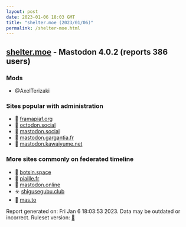 ```yaml
---
layout: post
date: 2023-01-06 18:03 GMT
title: "shelter.moe (2023/01/06)"
permalink: /shelter-moe.html
---
```



## [shelter.moe](https://shelter.moe) - Mastodon 4.0.2 (reports 386 users)

### Mods
 * @AxelTerizaki

### Sites popular with administration

* 🐘 [framapiaf.org](/framapiaf-org.html)
* 🐘 [octodon.social](/octodon-social.html)
* 🐘 [mastodon.social](/mastodon-social.html)
* 🐘 [mastodon.gargantia.fr](/mastodon-gargantia-fr.html)
* 🐘 [mastodon.kawaiyume.net](/mastodon-kawaiyume-net.html)

### More sites commonly on federated timeline

* 🐘 [botsin.space](/botsin-space.html)
* 🐘 [piaille.fr](/piaille-fr.html)
* 🐘 [mastodon.online](/mastodon-online.html)
* ☣️ [shigusegubu.club](/shigusegubu-club.html)
* 🐘 [mas.to](/mas-to.html)

Report generated on: Fri Jan  6 18:03:53 2023. Data may be outdated or incorrect.
Ruleset version: [🏀](/version-basketball)
